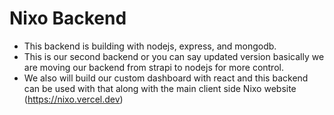 # Nixo Backend

- This backend is building with nodejs, express, and mongodb.
- This is our second backend or you can say updated version basically we are moving our backend from strapi to nodejs for more control.
- We also will build our custom dashboard with react and this backend can be used with that along with the main client side Nixo website (https://nixo.vercel.dev)
